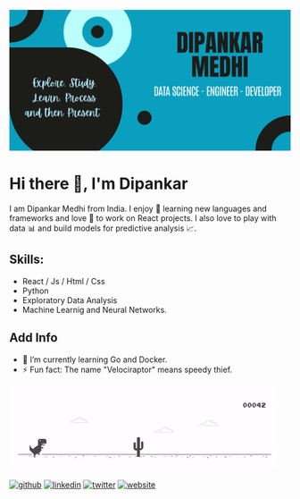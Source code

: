 ![Data Sicence and Developer](https://github.com/Dipankar-Medhi/Dipankar-Medhi/blob/main/Dipankar%20medhi.png)

# Hi there 👋, I'm Dipankar


I am Dipankar Medhi from India. I enjoy 🤩 learning new languages and frameworks and love 💙 to work on React projects. I also love to play with data 📊 and build models for predictive analysis 📈.

## **Skills**:  
- React / Js / Html / Css
- Python
- Exploratory Data Analysis
- Machine Learnig and Neural Networks.

## **Add Info**
- 🌱 I’m currently learning Go and Docker.
- ⚡ Fun fact: The name "Velociraptor" means speedy thief. 

<img src = 'https://github.com/Dipankar-Medhi/Dipankar-Medhi/blob/main/chrome_dino.gif'>

[<img src='https://cdn.jsdelivr.net/npm/simple-icons@3.0.1/icons/github.svg' alt='github' height='40'>](https://github.com/Dipankar-Medhi)  [<img src='https://cdn.jsdelivr.net/npm/simple-icons@3.0.1/icons/linkedin.svg' alt='linkedin' height='40'>](https://www.linkedin.com/in/dipankarmedhi/)  [<img src='https://cdn.jsdelivr.net/npm/simple-icons@3.0.1/icons/twitter.svg' alt='twitter' height='40'>](https://twitter.com/_dipankarmedhi)  [<img src='https://cdn.jsdelivr.net/npm/simple-icons@3.0.1/icons/icloud.svg' alt='website' height='40'>](https://dipankar-medhi.netlify.app/)  


<!---
Dipankar-Medhi/Dipankar-Medhi is a ✨ special ✨ repository because its `README.md` (this file) appears on your GitHub profile.
You can click the Preview link to take a look at your changes.
--->
